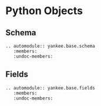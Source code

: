 # Python Objects

## Schema
```{eval-rst}
.. automodule:: yankee.base.schema
   :members:
   :undoc-members:
```

## Fields
```{eval-rst}
.. automodule:: yankee.base.fields
   :members:
   :undoc-members:
```